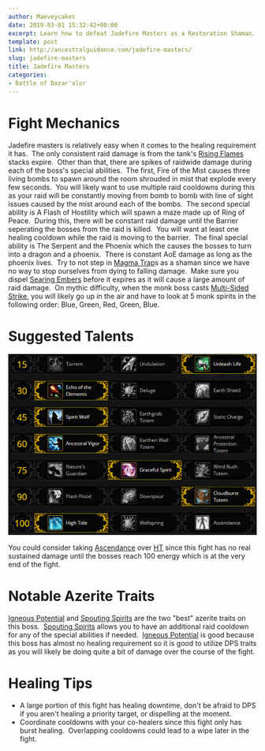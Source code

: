 ```yaml
---
author: Maeveycakes
date: 2019-03-01 15:32:42+00:00
excerpt: Learn how to defeat Jadefire Masters as a Restoration Shaman.
template: post
link: http://ancestralguidance.com/jadefire-masters/
slug: jadefire-masters
title: Jadefire Masters
categories:
- Battle of Dazar'alor
---
```


# Fight Mechanics

Jadefire masters is relatively easy when it comes to the healing requirement it has.  The only consistent raid damage is from the tank's [Rising Flames](https://www.wowhead.com/spell=282037/rising-flames) stacks expire.  Other than that, there are spikes of raidwide damage during each of the boss's special abilities.  The first, Fire of the Mist causes three living bombs to spawn around the room shrouded in mist that explode every few seconds.  You will likely want to use multiple raid cooldowns during this as your raid will be constantly moving from bomb to bomb with line of sight issues caused by the mist around each of the bombs.  The second special ability is A Flash of Hostility which will spawn a maze made up of Ring of Peace.  During this, there will be constant raid damage until the Barrier seperating the bosses from the raid is killed.  You will want at least one healing cooldown while the raid is moving to the barrier.  The final special ability is The Serpent and the Phoenix which the causes the bosses to turn into a dragon and a phoenix.  There is constant AoE damage as long as the phoenix lives.  Try to not step in [Magma Trap](https://www.wowhead.com/spell=284374/magma-trap)s as a shaman since we have no way to stop ourselves from dying to falling damage.  Make sure you dispel [Searing Embers](https://www.wowhead.com/spell=286988/searing-embers) before it expires as it will cause a large amount of raid damage.  On mythic difficulty, when the monk boss casts [Multi-Sided Strike](https://www.wowhead.com/spell=284028/multi-sided-strike), you will likely go up in the air and have to look at 5 monk spirits in the following order: Blue, Green, Red, Green, Blue.

# Suggested Talents

![Jadefire Talents](../images/raids/Jadefire.png)

You could consider taking [Ascendance](https://www.wowhead.com/spell=114052/ascendance) over [HT](https://www.wowhead.com/spell=157154/high-tide) since this fight has no real sustained damage until the bosses reach 100 energy which is at the very end of the fight.

# Notable Azerite Traits

[Igneous Potential](https://www.wowhead.com/spell=279829/igneous-potential) and [Spouting Spirits](https://www.wowhead.com/spell=279504/spouting-spirits) are the two "best" azerite traits on this boss.  [Spouting Spirits](https://www.wowhead.com/spell=279504/spouting-spirits) allows you to have an additional raid cooldown for any of the special abilities if needed.  [Igneous Potential](https://www.wowhead.com/spell=279829/igneous-potential) is good because this boss has almost no healing requirement so it is good to utilize DPS traits as you will likely be doing quite a bit of damage over the course of the fight.

# Healing Tips

* A large portion of this fight has healing downtime, don't be afraid to DPS if you aren't healing a priority target, or dispelling at the moment.
* Coordinate cooldowns with your co-healers since this fight only has burst healing.  Overlapping cooldowns could lead to a wipe later in the fight.
